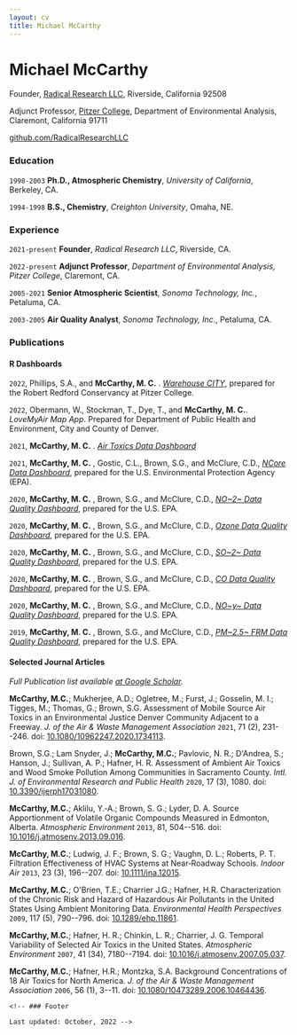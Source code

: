 ```yaml
---
layout: cv
title: Michael McCarthy
---
```


# Michael McCarthy

Founder, [Radical Research LLC](http://radicalresearch.llc), Riverside, California 92508

Adjunct Professor, [Pitzer College](http://www.pitzer.edu), Department of Environmental Analysis, Claremont, California 91711

[github.com/RadicalResearchLLC](https://github.com/RadicalResearchLLC/)

### Education

`1998-2003` **Ph.D., Atmospheric Chemistry**, *University of California*, Berkeley, CA.

`1994-1998` **B.S., Chemistry**, *Creighton University*, Omaha, NE.

### Experience

`2021-present` **Founder**, *Radical Research LLC*, Riverside, CA.

`2022-present` **Adjunct Professor**, *Department of Environmental Analysis, Pitzer College*, Claremont, CA.

`2005-2021` **Senior Atmospheric Scientist**, *Sonoma Technology, Inc.*, Petaluma, CA.

`2003-2005` **Air Quality Analyst**, *Sonoma Technology, Inc.*, Petaluma, CA.

### Publications

#### R Dashboards

`2022`, Phillips, S.A., and **McCarthy, M. C.** . [*Warehouse CITY*](https://radicalresearch.shinyapps.io/WarehouseCITY/), prepared for the Robert Redford Conservancy at Pitzer College.

`2022`, Obermann, W., Stockman, T., Dye, T., and **McCarthy, M. C.**. *LoveMyAir Map App*. Prepared for Department of Public Health and Environment, City and County of Denver.

`2021`, **McCarthy, M. C.** . [*Air Toxics Data Dashboard*](https://radicalresearch.shinyapps.io/ToxicsDashboard/)

`2021`, **McCarthy, M. C.** , Gostic, C.L., Brown, S.G., and McClure, C.D., [*NCore Data Dashboard*](https://sti-r-shiny.shinyapps.io/NCORE_dashboard/), prepared for the U.S. Environmental Protection Agency (EPA).

`2020`, **McCarthy, M. C.** , Brown, S.G., and McClure, C.D., [*NO~2~ Data Quality Dashboard*](https://sti-r-shiny.shinyapps.io/NO2_dashboard/), prepared for the U.S. EPA.

`2020`, **McCarthy, M. C.** , Brown, S.G., and McClure, C.D., [*Ozone Data Quality Dashboard*](https://sti-r-shiny.shinyapps.io/ozone_dashboard/), prepared for the U.S. EPA.

`2020`, **McCarthy, M. C.** , Brown, S.G., and McClure, C.D., [*SO~2~ Data Quality Dashboard*](https://sti-r-shiny.shinyapps.io/SO2_dashboard/), prepared for the U.S. EPA.

`2020`, **McCarthy, M. C.** , Brown, S.G., and McClure, C.D., [*CO Data Quality Dashboard*](https://sti-r-shiny.shinyapps.io/CO_dashboard/), prepared for the U.S. EPA.

`2020`, **McCarthy, M. C.** , Brown, S.G., and McClure, C.D., [*NO~y~ Data Quality Dashboard*](https://sti-r-shiny.shinyapps.io/NOy_dashboard/), prepared for the U.S. EPA.

`2019`, **McCarthy, M. C.** , Brown, S.G., and McClure, C.D., [*PM~2.5~ FRM Data Quality Dashboard*](https://sti-r-shiny.shinyapps.io/QVA_Dashboard/), prepared for the U.S. EPA.

#### Selected Journal Articles

*Full Publication list available [at Google Scholar](https://scholar.google.com/citations?user=QcafrNIAAAAJ&hl=en).*

**McCarthy, M.C.**; Mukherjee, A.D.; Ogletree, M.; Furst, J.; Gosselin, M. I.; Tigges, M.; Thomas, G.; Brown, S.G. Assessment of Mobile Source Air Toxics in an Environmental Justice Denver Community Adjacent to a Freeway. *J. of the Air & Waste Management Association* `2021`, 71 (2), 231--246. doi: [10.1080/10962247.2020.1734113](https://doi.org/10.1080/10962247.2020.1734113).

Brown, S.G.; Lam Snyder, J.; **McCarthy, M.C.**; Pavlovic, N. R.; D'Andrea, S.; Hanson, J.; Sullivan, A. P.; Hafner, H. R. Assessment of Ambient Air Toxics and Wood Smoke Pollution Among Communities in Sacramento County. *Intl. J. of Environmental Research and Public Health* `2020`, 17 (3), 1080. doi: [10.3390/ijerph17031080](https://doi.org/10.3390/ijerph17031080).

**McCarthy, M.C.**; Aklilu, Y.‑A.; Brown, S. G.; Lyder, D. A. Source Apportionment of Volatile Organic Compounds Measured in Edmonton, Alberta. *Atmospheric Environment* `2013`, 81, 504--516. doi: [10.1016/j.atmosenv.2013.09.016](https://doi.org/10.1016/j.atmosenv.2013.09.016).

**McCarthy, M.C.**; Ludwig, J. F.; Brown, S. G.; Vaughn, D. L.; Roberts, P. T. Filtration Effectiveness of HVAC Systems at Near‑Roadway Schools. *Indoor Air* `2013`, 23 (3), 196--207. doi: [10.1111/ina.12015](https://doi.org/https://doi.org/10.1111/ina.12015).

**McCarthy, M.C.**; O'Brien, T.E.; Charrier J.G.; Hafner, H.R. Characterization of the Chronic Risk and Hazard of Hazardous Air Pollutants in the United States Using Ambient Monitoring Data. *Environmental Health Perspectives* `2009`, 117 (5), 790--796. doi: [10.1289/ehp.11861](https://doi.org/10.1289/ehp.11861).

**McCarthy, M.C.**; Hafner, H. R.; Chinkin, L. R.; Charrier, J. G. Temporal Variability of Selected Air Toxics in the United States. *Atmospheric Environment* `2007`, 41 (34), 7180--7194. doi: [10.1016/j.atmosenv.2007.05.037](https://doi.org/10.1016/j.atmosenv.2007.05.037).

**McCarthy, M.C.**; Hafner, H.R.; Montzka, S.A. Background Concentrations of 18 Air Toxics for North America. *J. of the Air & Waste Management Association* `2006`, 56 (1), 3--11. doi: [10.1080/10473289.2006.10464436](https://doi.org/10.1080/10473289.2006.10464436).

```{=html}
<!-- ### Footer

Last updated: October, 2022 -->
```
